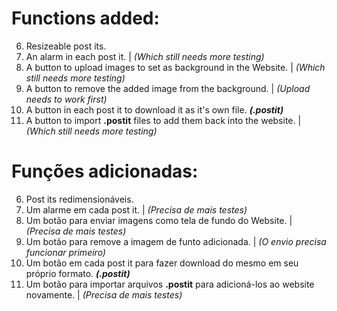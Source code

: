 # Functions added:
6. Resizeable post its.
7. An alarm in each post it. | *(Which still needs more testing)*
8. A button to upload images to set as background in the Website. | *(Which still needs more testing)*
9. A button to remove the added image from the background. | *(Upload needs to work first)*
10. A button in each post it to download it as it's own file. ***(.postit)***
11. A button to import **.postit** files to add them back into the website. | *(Which still needs more testing)*
#
# Funções adicionadas:
6. Post its redimensionáveis.
7. Um alarme em cada post it. | *(Precisa de mais testes)*
8. Um botão para enviar imagens como tela de fundo do Website. | *(Precisa de mais testes)*
9. Um botão para remove a imagem de funto adicionada. | *(O envio precisa funcionar primeiro)*
10. Um botão em cada post it para fazer download do mesmo em seu próprio formato. ***(.postit)***
11. Um botão para importar arquivos **.postit** para adicioná-los ao website novamente. | *(Precisa de mais testes)*
